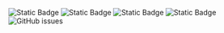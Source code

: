 ![Static Badge](https://img.shields.io/badge/blacklists-60-000000) ![Static Badge](https://img.shields.io/badge/blacklisted-2681116-cc0000) ![Static Badge](https://img.shields.io/badge/whitelisted-2244-00CC00) ![Static Badge](https://img.shields.io/badge/streaming_blacklist-28107-000000) ![GitHub issues](https://img.shields.io/github/issues/fabriziosalmi/blacklists)
